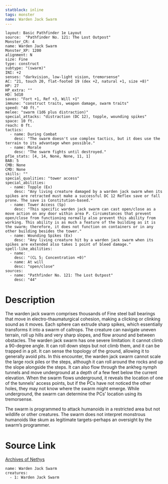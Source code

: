 ```yaml
---
statblock: inline
tags: monster
name: Warden Jack Swarm
---
```

```statblock
layout: Basic Pathfinder 1e Layout
source:  "Pathfinder No. 121: The Lost Outpost"
Monster_CR: 4
name: Warden Jack Swarm
Monster_XP: 1200
alignment: N
size: Fine
type: construct
subtype: "(swarm)"
INI: +2
senses: "darkvision, low-light vision, tremorsense"
AC: "21, touch 20, flat-footed 19 (dex +2, natural +1, size +8)"
HP: 27
HP_extra: ""
HD: 5d10
saves: "Fort +1, Ref +3, Will +1"
immune: "construct traits, weapon damage, swarm traits"
speed: "40 ft."
melee: "swarm (1d6 plus distraction)"
special_attacks: "distraction (DC 12), topple, wounding spikes"
space: 10 ft.
reach: 0 ft.
tactics:
  - name: During Combat
    desc: "The swarm doesn't use complex tactics, but it does use the terrain to its advantage when possible."
  - name: Morale
    desc: "The swarm fights until destroyed."
pf1e_stats: [4, 14, None, None, 11, 1]
BAB: 5
CMB: None
CMD: None
skills: ""
special_qualities: "tower access"
special_abilities:
  - name: Topple (Ex)
    desc: "Any living creature damaged by a warden jack swarm when its spikes are retracted must make a successful DC 12 Reflex save or fall prone. The save is Constitution-based."
  - name: Tower Access (Sp)
    desc: "This specific warden jack swarm can cast open/close as a move action on any door within area P. Circumstances that prevent open/close from functioning normally also prevent this ability from working. This ability is as much a feature of the building as it is the swarm; therefore, it does not function on containers or in any other building besides the tower."
  - name: Wounding Spikes (Ex)
    desc: "Any living creature hit by a warden jack swarm when its spikes are extended also takes 1 point of bleed damage."
spell-like_abilities:
  - name:
    desc: "(CL 5; Concentration +0)"
  - name: At will
    desc: "open/close"
sources:
  - name: "Pathfinder No. 121: The Lost Outpost"
    desc: "44"
```
# Description
The warden jack swarm comprises thousands of Fine steel ball bearings that move in electro-thaumaturgical cohesion, making a clicking or clinking sound as it moves. Each sphere can extrude sharp spikes, which essentially transforms it into a swarm of caltrops. The creature can navigate uneven terrain, roll up hills and very sharp slopes, and flow around and between obstacles. The warden jack swarm has one severe limitation: it cannot climb a 90-degree angle. It can roll down steps but not climb them, and it can be trapped in a pit. It can sense the topology of the ground, allowing it to generally avoid pits. In this encounter, the warden jack swarm cannot scale the large rock piles or the steps, although it can roll around the rocks and up the slope alongside the steps. It can also flow through the ankheg nymph tunnels and move underground at a depth of a few feet below the current elevation. When the swarm flows underground, it reveals the location of one of the tunnels’ access points, but if the PCs have not noticed the other holes, they may not know where the swarm might emerge. While underground, the swarm can determine the PCs’ location using its tremorsense.

 The swarm is programmed to attack humanoids in a restricted area but not wildlife or other creatures. The swarm does not interpret monstrous humanoids like skum as legitimate targets-perhaps an oversight by the swarm’s programmer.
# Source Link
[Archives of Nethys](https://aonprd.com/MonsterDisplay.aspx?ItemName=Warden%20Jack%20Swarm)
```encounter-table
name: Warden Jack Swarm
creatures:
  - 1: Warden Jack Swarm
```
